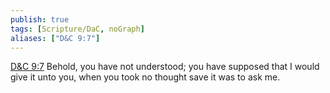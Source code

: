 ```yaml
---
publish: true
tags: [Scripture/DaC, noGraph]
aliases: ["D&C 9:7"]
---
```

[D&C 9:7](https://churchofjesuschrist.org/study/scriptures/dc-testament/dc/9?lang=eng&id=p7#p7) Behold, you have not understood; you have supposed that I would give it unto you, when you took no thought save it was to ask me.
